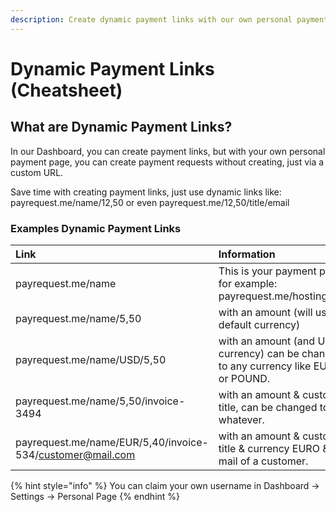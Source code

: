 ```yaml
---
description: Create dynamic payment links with our own personal payment page
---
```


# Dynamic Payment Links \(Cheatsheet\)

## What are Dynamic Payment Links?

In our Dashboard, you can create payment links, but with your own personal payment page, you can create payment requests without creating, just via a custom URL.

Save time with creating payment links, just use dynamic links like: payrequest.me/name/12,50 or even payrequest.me/12,50/title/email

### Examples Dynamic Payment Links

| Link | Information |
| :--- | :--- |
| payrequest.me/name | This is your payment page, for example: payrequest.me/hostingwalk |
| payrequest.me/name/5,50 | with an amount \(will use default currency\) |
| payrequest.me/name/USD/5,50 | with an amount \(and USD currency\) can be changed to any currency like EURO or POUND. |
| payrequest.me/name/5,50/invoice-3494 | with an amount & custom title, can be changed to whatever. |
| payrequest.me/name/EUR/5,40/invoice-534/customer@mail.com | with an amount & custom title & currency EURO & e-mail of a customer. |



{% hint style="info" %}
 You can claim your own username in Dashboard -&gt; Settings -&gt; Personal Page
{% endhint %}





